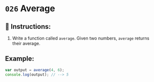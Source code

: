 # `026` Average

## 📝 Instructions:

1. Write a function called `average`. Given two numbers, `average` returns their average.

## Example:

```Javascript
var output = average(4, 6);
console.log(output); // --> 5
```